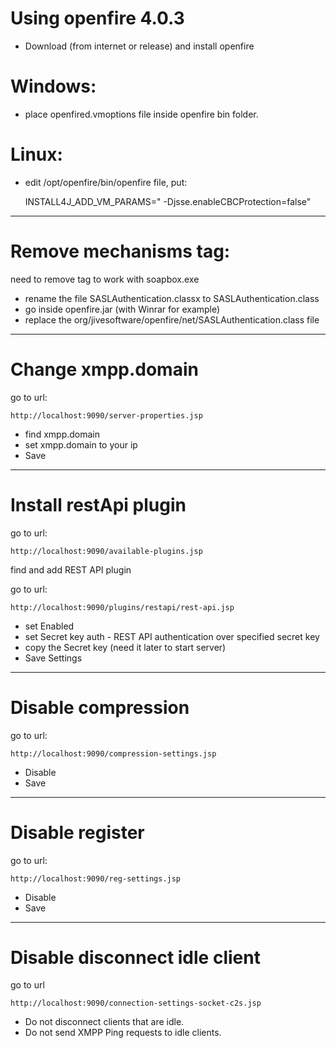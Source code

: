 # Using openfire 4.0.3

- Download (from internet or release) and install openfire


# Windows:

- place openfired.vmoptions file inside openfire bin folder.

# Linux:

- edit /opt/openfire/bin/openfire file, put:

    INSTALL4J_ADD_VM_PARAMS=" -Djsse.enableCBCProtection=false"

---

# Remove mechanisms tag:

need to remove tag <mechanisms xmlns="urn:ietf:params:xml:ns:xmpp-sasl"> to work with soapbox.exe

- rename the file  SASLAuthentication.classx to  SASLAuthentication.class
- go inside openfire.jar (with Winrar for example)
- replace the org/jivesoftware/openfire/net/SASLAuthentication.class file

---

# Change xmpp.domain

go to url:

    http://localhost:9090/server-properties.jsp

- find xmpp.domain
- set xmpp.domain to your ip
- Save

---

# Install restApi plugin

go to url:

    http://localhost:9090/available-plugins.jsp

find and add REST API plugin

go to url:

    http://localhost:9090/plugins/restapi/rest-api.jsp

- set Enabled
- set Secret key auth - REST API authentication over specified secret key
- copy the Secret key (need it later to start server)
- Save Settings

---

# Disable compression

go to url:

    http://localhost:9090/compression-settings.jsp

- Disable
- Save

---

# Disable register

go to url:

    http://localhost:9090/reg-settings.jsp
    
- Disable
- Save
 
---

# Disable disconnect idle client

go to url 

    http://localhost:9090/connection-settings-socket-c2s.jsp

- Do not disconnect clients that are idle.
- Do not send XMPP Ping requests to idle clients.
